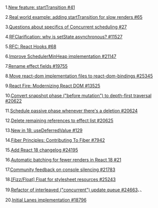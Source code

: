 1.[New feature: startTransition #41](https://github.com/reactwg/react-18/discussions/41)

2.[Real world example: adding startTransition for slow renders #65](https://github.com/reactwg/react-18/discussions/65)

3.[Questions about specifics of Concurrent scheduling #27](https://github.com/reactwg/react-18/discussions/27#discussioncomment-800354)

4.[RFClarification: why is setState asynchronous? #11527](https://github.com/facebook/react/issues/11527#issuecomment-360199710)

5.[RFC: React Hooks #68](https://github.com/reactjs/rfcs/pull/68)

6.[Improve SchedulerMinHeap implementation #21147](https://github.com/facebook/react/pull/21147)

7.[Rename effect fields #19755](https://github.com/facebook/react/pull/19755)

8.[Move react-dom implementation files to react-dom-bindings #25345](https://github.com/facebook/react/pull/25345)

9.[React Fire: Modernizing React DOM #13525](https://github.com/facebook/react/issues/13525)

10.[Convert snapshot phase ("before mutation") to depth-first traversal #20622](https://github.com/facebook/react/pull/25345)

11.[Schedule passive phase whenever there's a deletion #20624](https://github.com/facebook/react/pull/20624)

12.[Delete remaining references to effect list #20625](https://github.com/facebook/react/pull/20625)

13.[New in 18: useDeferredValue #129](https://github.com/reactwg/react-18/discussions/129)

14.[Fiber Principles: Contributing To Fiber #7942](https://github.com/facebook/react/issues/7942?source=post_page---------------------------)

15.[Add React 18 changelog #24195](https://github.com/facebook/react/pull/24195)

16.[Automatic batching for fewer renders in React 18 #21](https://github.com/reactwg/react-18/discussions/21)

17.[Community feedback on console silencing #21783](https://github.com/facebook/react/issues/21783)

18.[[Fizz/Float] Float for stylesheet resources #25243](https://github.com/facebook/react/pull/25243)

19.[Refactor of interleaved ("concurrent") update queue #24663](https://github.com/facebook/react/pull/24663)、、

20.[Initial Lanes implementation #18796](https://github.com/facebook/react/pull/18796)
